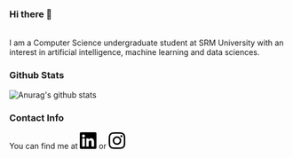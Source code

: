 ### Hi there 👋

<!--
**AakritiKinra/AakritiKinra** is a ✨ _special_ ✨ repository because its `README.md` (this file) appears on your GitHub profile.

Here are some ideas to get you started:

- 🔭 I’m currently working on ...
- 🌱 I’m currently learning ...
- 👯 I’m looking to collaborate on ...
- 🤔 I’m looking for help with ...
- 💬 Ask me about ...
- 📫 How to reach me: ...
- 😄 Pronouns: ...
- ⚡ Fun fact: ...
-->
<br>
I am a Computer Science undergraduate student at SRM University with an interest in artificial intelligence, machine learning and data sciences.

### Github Stats
![Anurag's github stats](https://github-readme-stats.vercel.app/api?username=aakritikinra&show_icons=true&theme=nightowl)


### Contact Info
You can find me at [<img src="https://github.com/AakritiKinra/AakritiKinra/blob/main/linkedin.svg" width="30px">](https://www.linkedin.com/in/aakriti-kinra/) or [<img src="https://github.com/AakritiKinra/AakritiKinra/blob/main/instagram.svg" width="30px">](https://www.instagram.com/_aakritikinra_/)
